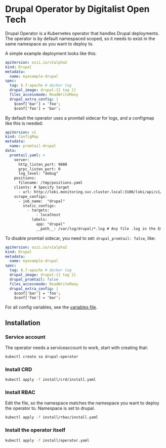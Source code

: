 # Drupal Operator by Digitalist Open Tech

Drupal Operator is a Kubernetes operator that handles Drupal deployments.
The operator is by default namespaced scoped, so it needs to exist in the same
namespace as you want to deploy to.

A simple example deployment looks like this:

```yaml
apiVersion: ozzi.io/v1alpha2
kind: Drupal
metadata:
  name: myexample-drupal
spec:
  tag: 8.7-apache # docker tag
  drupal_image: drupal:{{ tag }}
  files_accessmode: ReadWriteMany
  drupal_extra_config: |
    $conf['bar'] = 'foo';
    $conf['foo'] = 'bar';
```

By default the operator uses a promtail sidecar for logs, and a configmap like this is needed:

```yaml
apiVersion: v1
kind: ConfigMap
metadata:
  name: promtail-drupal
data:
  promtail.yaml: >
    server:
      http_listen_port: 9080
      grpc_listen_port: 0
      log_level: "debug"
    positions:
      filename: /tmp/positions.yaml
    clients: # Specify target
      - url: http://loki.monitoring.svc.cluster.local:3100/loki/api/v1/push #This should point to loki internal adress, or what ever used.
    scrape_configs:
      - job_name:  "drupal"
        static_configs:
          - targets:
              - localhost
            labels:
              app: "drupal"
              __path__: /var/log/drupal/*.log # Any file .log in the EmptyDir Volume.
```

To disable promtail sidecar, you need to set: `drupal_promtail: false`, like:

```yaml
apiVersion: ozzi.io/v1alpha2
kind: Drupal
metadata:
  name: myexample-drupal
spec:
  tag: 8.7-apache # docker tag
  drupal_image: drupal:{{ tag }}
  drupal_promtail: false
  files_accessmode: ReadWriteMany
  drupal_extra_config: |
    $conf['bar'] = 'foo';
    $conf['foo'] = 'bar';
```



For all config variables, see the [variables file](variables.md).

## Installation

### Service account

The operator needs a serviceaccount to work, start with creating that:

```bash
kubectl create sa drupal-operator
```

### Install  CRD

```bash
kubectl apply -f install/crd/install.yaml
```

### Install RBAC

Edit the file, so the namespace matches the namespace you want to deploy
the operator to. Namespace is set to drupal.

```bash
kubectl apply -f install/rbac/install.yaml
```

### Install the operator itself

```bash
kubectl apply -f install/operator.yaml
```
